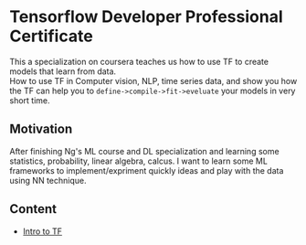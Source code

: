 # Tensorflow Developer Professional Certificate
This a specialization on coursera teaches us how to use TF to create models that learn from data.  
How to use TF in Computer vision, NLP, time series data, and show you how the TF can help you to `define->compile->fit->eveluate` your models in very short time.

## Motivation
After finishing Ng's ML course and DL specialization and learning some statistics, probability, linear algebra, calcus. I want to learn some ML frameworks to implement/expriment quickly ideas and play with the data using NN technique.

## Content
- [Intro to TF]()
